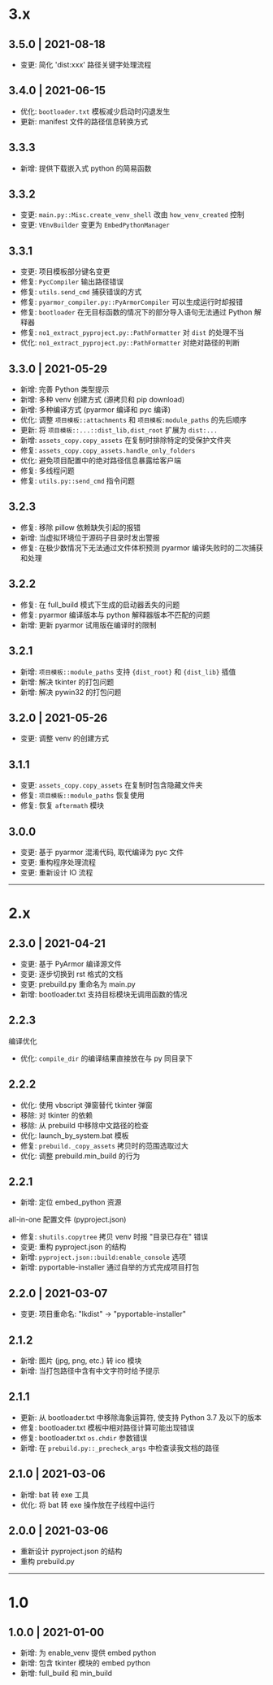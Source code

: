 # 3.x

## 3.5.0 | 2021-08-18

- 变更: 简化 'dist:xxx' 路径关键字处理流程

## 3.4.0 | 2021-06-15

- 优化: `bootloader.txt` 模板减少启动时闪退发生
- 更新: manifest 文件的路径信息转换方式

## 3.3.3

- 新增: 提供下载嵌入式 python 的简易函数

## 3.3.2

- 变更: `main.py::Misc.create_venv_shell` 改由 `how_venv_created` 控制
- 变更: `VEnvBuilder` 变更为 `EmbedPythonManager`

## 3.3.1

- 变更: 项目模板部分键名变更
- 修复: `PycCompiler` 输出路径错误
- 修复: `utils.send_cmd` 捕获错误的方式
- 修复: `pyarmor_compiler.py::PyArmorCompiler` 可以生成运行时却报错
- 修复: `bootloader` 在无目标函数的情况下的部分导入语句无法通过 Python 解释器
- 修复: `no1_extract_pyproject.py::PathFormatter` 对 `dist` 的处理不当
- 优化: `no1_extract_pyproject.py::PathFormatter` 对绝对路径的判断

## 3.3.0 | 2021-05-29

- 新增: 完善 Python 类型提示
- 新增: 多种 venv 创建方式 (源拷贝和 pip download)
- 新增: 多种编译方式 (pyarmor 编译和 pyc 编译)
- 优化: 调整 `项目模板::attachments` 和 `项目模板:module_paths` 的先后顺序
- 更新: 将 `项目模板::...::dist_lib,dist_root` 扩展为 `dist:...`
- 新增: `assets_copy.copy_assets` 在复制时排除特定的受保护文件夹
- 修复: `assets_copy.copy_assets.handle_only_folders`
- 优化: 避免项目配置中的绝对路径信息暴露给客户端
- 修复: 多线程问题
- 修复: `utils.py::send_cmd` 指令问题

## 3.2.3

- 修复: 移除 pillow 依赖缺失引起的报错
- 新增: 当虚拟环境位于源码子目录时发出警报
- 修复: 在极少数情况下无法通过文件体积预测 pyarmor 编译失败时的二次捕获和处理

## 3.2.2

- 修复: 在 full_build 模式下生成的启动器丢失的问题
- 修复: pyarmor 编译版本与 python 解释器版本不匹配的问题
- 新增: 更新 pyarmor 试用版在编译时的限制

## 3.2.1

- 新增: `项目模板::module_paths` 支持 `{dist_root}` 和 `{dist_lib}` 插值
- 新增: 解决 tkinter 的打包问题
- 新增: 解决 pywin32 的打包问题

## 3.2.0 | 2021-05-26

- 变更: 调整 venv 的创建方式

## 3.1.1

- 变更: `assets_copy.copy_assets` 在复制时包含隐藏文件夹
- 修复: `项目模板::module_paths` 恢复使用
- 修复: 恢复 `aftermath` 模块

## 3.0.0

- 变更: 基于 pyarmor 混淆代码, 取代编译为 pyc 文件
- 变更: 重构程序处理流程
- 变更: 重新设计 IO 流程

--------------------------------------------------------------------------------

# 2.x

## 2.3.0 | 2021-04-21

- 变更: 基于 PyArmor 编译源文件
- 变更: 逐步切换到 rst 格式的文档
- 变更: prebuild.py 重命名为 main.py
- 新增: bootloader.txt 支持目标模块无调用函数的情况

## 2.2.3

编译优化

- 优化: `compile_dir` 的编译结果直接放在与 py 同目录下

## 2.2.2

- 优化: 使用 vbscript 弹窗替代 tkinter 弹窗
- 移除: 对 tkinter 的依赖
- 移除: 从 prebuild 中移除中文路径的检查
- 优化: launch_by_system.bat 模板
- 修复: `prebuild._copy_assets` 拷贝时的范围选取过大
- 优化: 调整 prebuild.min_build 的行为

## 2.2.1

- 新增: 定位 embed_python 资源

all-in-one 配置文件 (pyproject.json)

- 修复: `shutils.copytree` 拷贝 venv 时报 "目录已存在" 错误
- 变更: 重构 pyproject.json 的结构
- 新增: `pyproject.json::build:enable_console` 选项
- 新增: pyportable-installer 通过自举的方式完成项目打包

## 2.2.0 | 2021-03-07

- 变更: 项目重命名: "lkdist" -> "pyportable-installer"

## 2.1.2

- 新增: 图片 (jpg, png, etc.) 转 ico 模块
- 新增: 当打包路径中含有中文字符时给予提示

## 2.1.1

- 更新: 从 bootloader.txt 中移除海象运算符, 使支持 Python 3.7 及以下的版本
- 修复: bootloader.txt 模板中相对路径计算可能出现错误
- 修复: bootloader.txt `os.chdir` 参数错误
- 新增: 在 `prebuild.py::_precheck_args` 中检查读我文档的路径

## 2.1.0 | 2021-03-06

- 新增: bat 转 exe 工具
- 优化: 将 bat 转 exe 操作放在子线程中运行

## 2.0.0 | 2021-03-06

- 重新设计 pyproject.json 的结构
- 重构 prebuild.py

--------------------------------------------------------------------------------

# 1.0

## 1.0.0 | 2021-01-00

- 新增: 为 enable_venv 提供 embed python
- 新增: 包含 tkinter 模块的 embed python
- 新增: full_build 和 min_build
